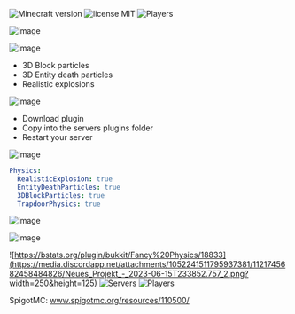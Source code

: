 ![Minecraft version](https://img.shields.io/badge/Minecraft%20version-1.20_--_1.20.1-brightgreen.svg)
![license MIT](https://img.shields.io/badge/MIT-lightgrey.svg)
![Players](https://img.shields.io/bstats/players/18833)

![image](https://media.discordapp.net/attachments/1052241511795937381/1119002915026260038/323395728d1b2021a47c225be37ec656e13b1111_1.png?width=937&height=262)


![image](https://media.discordapp.net/attachments/1052241511795937381/1119003156915945502/Neues_Projekt_-_2023-06-15T233852.757.png?width=250&height=125)
- 3D Block particles
- 3D Entity death particles
- Realistic explosions

![image](https://media.discordapp.net/attachments/1052241511795937381/1119002917005959300/Neues_Projekt_99.png?width=250&height=125)
- Download plugin
- Copy into the servers plugins folder
- Restart your server

![image](https://media.discordapp.net/attachments/1052241511795937381/1119002916662038538/Neues_Projekt_100.png?width=250&height=125)
```yml
Physics:
  RealisticExplosion: true
  EntityDeathParticles: true
  3DBlockParticles: true
  TrapdoorPhysics: true
```

![image](https://media.discordapp.net/attachments/1052241511795937381/1119002915328237599/Neues_Projekt_-_2023-06-15T233717.092.png?width=250&height=125)

![image](https://i.imgur.com/jV8fxyf.gif)

![https://bstats.org/plugin/bukkit/Fancy%20Physics/18833](https://media.discordapp.net/attachments/1052241511795937381/1121745682458484826/Neues_Projekt_-_2023-06-15T233852.757_2.png?width=250&height=125)
![Servers](https://img.shields.io/bstats/servers/18833)
![Players](https://img.shields.io/bstats/players/18833)


SpigotMC:
www.spigotmc.org/resources/110500/
